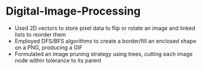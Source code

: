 # Digital-Image-Processing

-	Used 2D vectors to store pixel data to flip or rotate an image and linked lists to reorder them
-	Employed DFS/BFS algorithms to create a border/fill an enclosed shape on a PNG, producing a GIF
-	Formulated an image pruning strategy using trees, cutting each image node within tolerance to its parent
